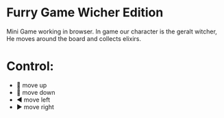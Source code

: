 # Furry Game Wicher Edition
Mini Game working in browser. In game our character is the geralt witcher, He moves around the board and collects elixirs.

# Control:

- :arrow_up_small: move up
- :arrow_down_small: move down
- :arrow_backward: move left
- :arrow_forward: move right

